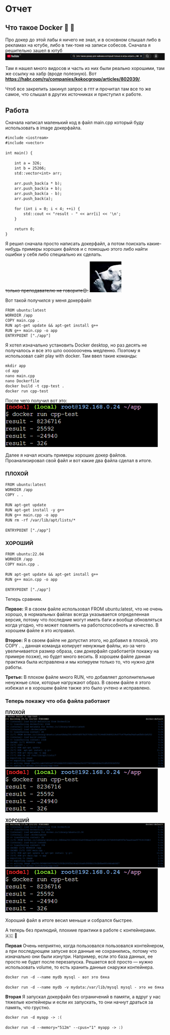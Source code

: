 # Отчет

## Что такое Docker :raised_eyebrow: :thinking:

Про докер до этой лабы я ничего не знал, и в основном слышал либо в рекламах на ютубе, либо в тик-токе на записи собесов. Сначала я решительно зашел в ютуб
![photo](./images/youtube.png)

Там я нашел много видосов и часть из них были реально хорошими, там же ссылку на хабр (вроде полезную). Вот **https://habr.com/ru/companies/kokocgroup/articles/802039/**.

Чтоб все закрепить закинул запрос в гпт и прочитал там все то же самое, что слышал в других источниках и приступил к работе.

## Работа

Сначала написал маленький код в файл main.cpp который буду использовать в image докерфайла.
```
#include <iostream>
#include <vector>

int main() {

    int a = 326;
    int b = 25266;
    std::vector<int> arr;

    arr.push_back(a * b);
    arr.push_back(a + b);
    arr.push_back(a - b);
    arr.push_back(a);

    for (int i = 0; i < 4; ++i) {
        std::cout << "result - " << arr[i] << '\n';
    }
    
    return 0;
}
```

Я решил сначала просто написать докерфайл, а потом поискать какие-нибудь примеры хороших файлов и с помощью этого либо найти ошибки у себя либо специально их сделать.

~~только преподавателю не говорите😉:~~
<img src="./images/chshsh.jpg" alt="photo" width="100"/>

Вот такой получился у меня докерфайл
```
FROM ubuntu:latest
WORKDIR /app
COPY main.cpp .
RUN apt-get update && apt-get install g++ 
RUN g++ main.cpp -o app
ENTRYPOINT ["./app"]
```

Я хотел изначально установить Docker desktop, но раз десять не получалось и все это шло ооооооочень медленно. Поэтому я использовал сайт play with docker.
Там ввел такие команды:
```
mkdir app
cd app
nano main.cpp
nano Dockerfile
docker build -t cpp-test .
docker run cpp-test
```
После чего получил вот это:
![photo](./images/doc1.png)


Далее я начал искать примеры хороших докер файлов. Проанализировал свой файл и вот какие два файла сделал в итоге. 
### ПЛОХОЙ
```
FROM ubuntu:latest
WORKDIR /app
COPY . .

RUN apt-get update
RUN apt-get install -y g++
RUN g++ main.cpp -o app
RUN rm -rf /var/lib/apt/lists/*

ENTRYPOINT ["./app"]
```
### ХОРОШИЙ
```
FROM ubuntu:22.04
WORKDIR /app
COPY main.cpp .

RUN apt-get update && apt-get install g++ 
RUN g++ main.cpp -o app

ENTRYPOINT ["./app"]
```

Теперь сравним.

**Первое:**
Я в своем файле использовал FROM ubuntu:latest, что не очень хорошо, в нормальных файлах всегда указывается определенная версия, потому что последние могут иметь баги и вообще обновляться когда угодно, что может повлиять на работоспособноть и качество. В хорошем файле я это исправил.

**Второе:**
Я в своем файле не допустил этого, но добавил в плохой, это COPY . ., данная команда копирует ненужные файлы, из-за чего увеличивается размер образа, сам докерфайл сработает(я покажу на примере позже), но будет много весить. В хорошем файле данная практика была исправлена и мы копируем только то, что нужно для работы.

**Третье:**
В плохом файле много RUN, что добавляет дополнительные ненужные слои, которые нагружают образ. В своем файле я этого избежал и в хорошем файле также это было учтено и исправлено.


### Теперь покажу что оба файла работают
**ПЛОХОЙ**
![photo](./images/doc22.png)
![photo](./images/doc1.png)


**ХОРОШИЙ**
![photo](./images/doc44.png)
![photo](./images/doc1.png)

Хороший файл в итоге весил меньше и собрался быстрее.

А теперь без прилюдий, плохиие практики в работе с контейнерами. 🇦🇨 🎱

**Первая**
Очень неприятно, когда пользовался пользовался контейнером, а при последующем запуске все данные не сохранились, потому что изначально они были изнутри. Например, если это база данных, ее просто не будет после перезапуска. Решается всё просто — нужно использовать volume, то есть хранить данные снаружи контейнера.
```
docker run -d --name mydb mysql - вот это бяка

docker run -d --name mydb -v mydata:/var/lib/mysql mysql - это не бяка
```

**Вторая**
Я запускал докерфайл без ограничений в памяти, а вдруг у нас тяжелые контейнеры и если их запускать, то они начнут драться за память, что грустно.
```
docker run -d myapp -> :(

docker run -d --memory="512m" --cpus="1" myapp -> :)
```
